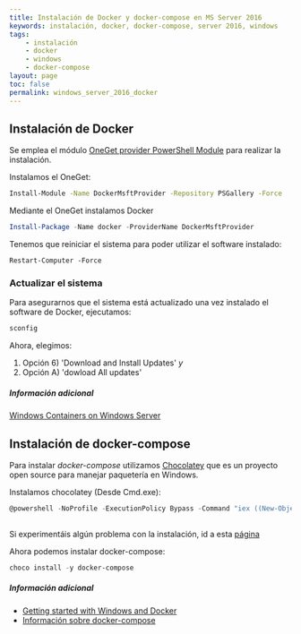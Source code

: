 ```yaml
---
title: Instalación de Docker y docker-compose en MS Server 2016
keywords: instalación, docker, docker-compose, server 2016, windows
tags:
    - instalación
    - docker
    - windows
    - docker-compose
layout: page
toc: false
permalink: windows_server_2016_docker
---
```


## Instalación de Docker

Se emplea el módulo [OneGet provider PowerShell Module](https://github.com/oneget/oneget) para realizar la instalación. 

Instalamos el OneGet:

```bash
Install-Module -Name DockerMsftProvider -Repository PSGallery -Force

```

Mediante el OneGet instalamos Docker

```powershell
Install-Package -Name docker -ProviderName DockerMsftProvider

```

Tenemos que reiniciar el sistema para poder utilizar el software instalado:

```
Restart-Computer -Force
```

### Actualizar el sistema 

Para asegurarnos que el sistema está actualizado una vez instalado el software de Docker, ejecutamos:

```powershell
sconfig
```
Ahora, elegimos:

1. Opción 6) 'Download and Install Updates' *y*
1. Opción A) 'dowload All updates'


##### Información adicional

[Windows Containers on Windows Server](https://msdn.microsoft.com/virtualization/windowscontainers/quick_start/quick_start_windows_server)

## Instalación de docker-compose

Para instalar *docker-compose* utilizamos [Chocolatey](https://chocolatey.org/) que es un proyecto open source para manejar paquetería en Windows.

Instalamos chocolatey (Desde Cmd.exe):

```powershell
@powershell -NoProfile -ExecutionPolicy Bypass -Command "iex ((New-Object System.Net.WebClient).DownloadString('https://chocolatey.org/install.ps1'))" && SET "PATH=%PATH%;%ALLUSERSPROFILE%\chocolatey\bin"
    
```

Si experimentáis algún problema con la instalación, id a esta [página](https://chocolatey.org/install)

Ahora podemos instalar docker-compose:

```powershell
choco install -y docker-compose  
``` 

##### Información adicional
- [Getting started with Windows and Docker](https://stefanscherer.github.io/get-started-with-docker-on-windows-using-chocolatey/)
- [Información sobre docker-compose](https://docs.docker.com/compose/)






